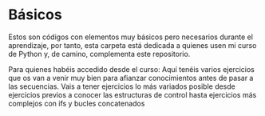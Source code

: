 # Básicos

Estos son códigos con elementos muy básicos pero necesarios durante el aprendizaje, por tanto, esta carpeta está dedicada a quienes usen mi curso de Python y, de camino, complementa este repositorio.

Para quienes habéis accedido desde el curso: Aquí tenéis varios ejercicios que os van a venir muy bien para afianzar conocimientos antes de pasar a las secuencias. Vais a tener ejercicios lo más variados posible desde ejercicios previos a conocer las estructuras de control hasta ejercicios más complejos con ifs y bucles concatenados
